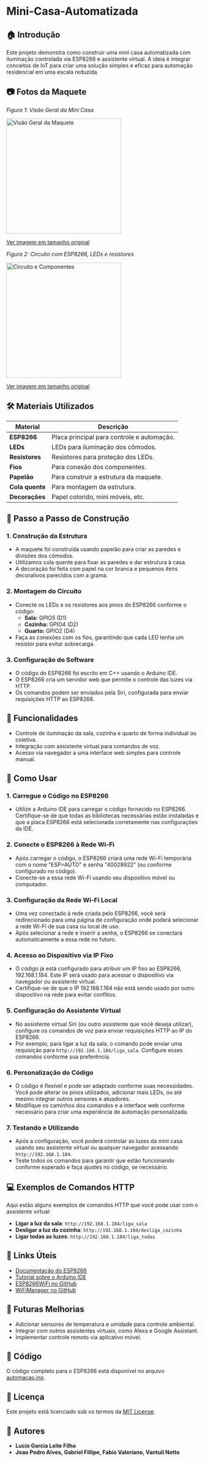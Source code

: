 # Mini-Casa-Automatizada

## 🏠 Introdução

Este projeto demonstra como construir uma mini casa automatizada com iluminação controlada via ESP8266 e assistente virtual. A ideia é integrar conceitos de IoT para criar uma solução simples e eficaz para automação residencial em uma escala reduzida.

## 📷 Fotos da Maquete

*Figura 1: Visão Geral da Mini Casa*

<img src="CASA.jpeg" alt="Visão Geral da Maquete" width="300"/>

[Ver imagem em tamanho original](CASA.jpeg)

*Figura 2: Circuito com ESP8266, LEDs e resistores*

<img src="Circuito.jpeg" alt="Circuito e Componentes" width="300"/>

[Ver imagem em tamanho original](Circuito.jpeg)

## 🛠 Materiais Utilizados

| Material        | Descrição                                           |
|-----------------|-----------------------------------------------------|
| **ESP8266**     | Placa principal para controle e automação.         |
| **LEDs**        | LEDs para iluminação dos cômodos.                  |
| **Resistores**  | Resistores para proteção dos LEDs.                 |
| **Fios**        | Para conexão dos componentes.                      |
| **Papelão**     | Para construir a estrutura da maquete.             |
| **Cola quente** | Para montagem da estrutura.                        |
| **Decorações**  | Papel colorido, mini móveis, etc.                  |

## 📝 Passo a Passo de Construção

### 1. **Construção da Estrutura**
   - A maquete foi construída usando papelão para criar as paredes e divisões dos cômodos.
   - Utilizamos cola quente para fixar as paredes e dar estrutura à casa.
   - A decoração foi feita com papel na cor branca e pequenos itens decorativos parecidos com a grama.

### 2. **Montagem do Circuito**
   - Conecte os LEDs e os resistores aos pinos do ESP8266 conforme o código:
     - **Sala:** GPIO5 (D1)
     - **Cozinha:** GPIO4 (D2)
     - **Quarto:** GPIO2 (D4)
   - Faça as conexões com os fios, garantindo que cada LED tenha um resistor para evitar sobrecarga.

### 3. **Configuração do Software**
   - O código do ESP8266 foi escrito em C++ usando o Arduino IDE.
   - O ESP8266 cria um servidor web que permite o controle das luzes via HTTP.
   - Os comandos podem ser enviados pela Siri, configurada para enviar requisições HTTP ao ESP8266.

## 🔧 Funcionalidades

- Controle de iluminação da sala, cozinha e quarto de forma individual ou coletiva.
- Integração com assistente virtual para comandos de voz.
- Acesso via navegador a uma interface web simples para controle manual.

## 🚀 Como Usar

### 1. **Carregue o Código no ESP8266**
   - Utilize a Arduino IDE para carregar o código fornecido no ESP8266. Certifique-se de que todas as bibliotecas necessárias estão instaladas e que a placa ESP8266 está selecionada corretamente nas configurações da IDE.

### 2. **Conecte o ESP8266 à Rede Wi-Fi**
   - Após carregar o código, o ESP8266 criará uma rede Wi-Fi temporária com o nome "ESP=AUTO" e senha "40028922" (ou conforme configurado no código).
   - Conecte-se a essa rede Wi-Fi usando seu dispositivo móvel ou computador.

### 3. **Configuração da Rede Wi-Fi Local**
   - Uma vez conectado à rede criada pelo ESP8266, você será redirecionado para uma página de configuração onde poderá selecionar a rede Wi-Fi de sua casa ou local de uso.
   - Após selecionar a rede e inserir a senha, o ESP8266 se conectará automaticamente a essa rede no futuro.

### 4. **Acesso ao Dispositivo via IP Fixo**
   - O código já está configurado para atribuir um IP fixo ao ESP8266, 192.168.1.184. Este IP será usado para acessar o dispositivo via navegador ou assistente virtual.
   - Certifique-se de que o IP 192.168.1.184 não está sendo usado por outro dispositivo na rede para evitar conflitos.

### 5. **Configuração do Assistente Virtual**
   - No assistente virtual Siri (ou outro assistente que você deseja utilizar), configure os comandos de voz para enviar requisições HTTP ao IP do ESP8266.
   - Por exemplo, para ligar a luz da sala, o comando pode enviar uma requisição para `http://192.168.1.184/liga_sala`. Configure esses comandos conforme sua preferência.

### 6. **Personalização do Código**
   - O código é flexível e pode ser adaptado conforme suas necessidades. Você pode alterar os pinos utilizados, adicionar mais LEDs, ou até mesmo integrar outros sensores e atuadores.
   - Modifique os caminhos dos comandos e a interface web conforme necessário para criar uma experiência de automação personalizada.

### 7. **Testando e Utilizando**
   - Após a configuração, você poderá controlar as luzes da mini casa usando seu assistente virtual ou qualquer navegador acessando `http://192.168.1.184`.
   - Teste todos os comandos para garantir que estão funcionando conforme esperado e faça ajustes no código, se necessário.

## 💻 Exemplos de Comandos HTTP

Aqui estão alguns exemplos de comandos HTTP que você pode usar com o assistente virtual:

- **Ligar a luz da sala**: `http://192.168.1.184/liga_sala`
- **Desligar a luz da cozinha**: `http://192.168.1.184/desliga_cozinha`
- **Ligar todas as luzes**: `http://192.168.1.184/liga_todas`

## 🔗 Links Úteis

- [Documentação do ESP8266](https://www.espressif.com/en/support/download/documents)
- [Tutorial sobre o Arduino IDE](https://www.arduino.cc/en/Guide)
- [ESP8266WiFi no GitHub](https://github.com/esp8266/Arduino/tree/master/libraries/ESP8266WiFi)
- [WiFiManager no GitHub](https://github.com/tzapu/WiFiManager)


## 🌟 Futuras Melhorias

- Adicionar sensores de temperatura e umidade para controle ambiental.
- Integrar com outros assistentes virtuais, como Alexa e Google Assistant.
- Implementar controle remoto via aplicativo móvel.

## 🔧 Código

O código completo para o ESP8266 está disponível no arquivo [automacao.ino](Mini-Casa-Automatizada.ino).

## 📄 Licença

Este projeto está licenciado sob os termos da [MIT License](LICENSE).

## 👥 Autores

- **Lucio Garcia Leite Filho**
- **Joao Pedro Alves, Gabriel Fillipe, Fabio Valeriano, Vantuil Netto**
